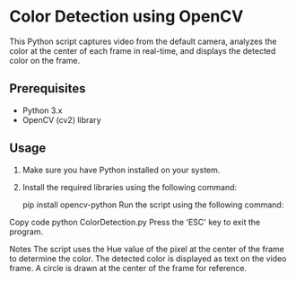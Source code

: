 # Color Detection using OpenCV

This Python script captures video from the default camera, analyzes the color at the center of each frame in real-time, and displays the detected color on the frame.

## Prerequisites

- Python 3.x
- OpenCV (cv2) library

## Usage

1. Make sure you have Python installed on your system.

2. Install the required libraries using the following command:

   pip install opencv-python
Run the script using the following command:

Copy code
python ColorDetection.py
Press the 'ESC' key to exit the program.

Notes
The script uses the Hue value of the pixel at the center of the frame to determine the color.
The detected color is displayed as text on the video frame.
A circle is drawn at the center of the frame for reference.
